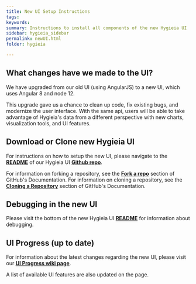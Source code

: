 ```yaml
---
title: New UI Setup Instructions
tags:
keywords:
summary: Instructions to install all components of the new Hygieia UI
sidebar: hygieia_sidebar
permalink: newUI.html
folder: hygieia

---
```

## What changes have we made to the UI? 

We have upgraded from our old UI (using AngularJS) to a new UI, which uses Angular 8 and node 12.

This upgrade gave us a chance to clean up code, fix existing bugs, and modernize the user interface. With the same api, users will be able to take advantage of Hygieia's data from a different perspective with new charts, visualization tools, and UI features.

## Download or Clone new Hygieia UI 

For instructions on how to setup the new UI, please navigate to the [**README**](https://github.com/Hygieia/UI/blob/master/README.md) of our Hygieia UI [**Github repo**](https://github.com/Hygieia/UI). 

For information on forking a repository, see the [**Fork a repo**](https://help.github.com/en/articles/fork-a-repo) section of GitHub's Documentation.  For information on cloning a repository, see the [**Cloning a Repository**](https://help.github.com/articles/cloning-a-repository/) section of GitHub's Documentation.
 
## Debugging in the new UI 

Please visit the bottom of the new Hygieia UI [**README**](https://github.com/Hygieia/UI/blob/master/README.md) for information about debugging.

## UI Progress (up to date)

For information about the latest changes regarding the new UI, please visit our [**UI Progress wiki page**](https://github.com/Hygieia/UI/wiki/UI-Progress).

A list of available UI features are also updated on the page.   
